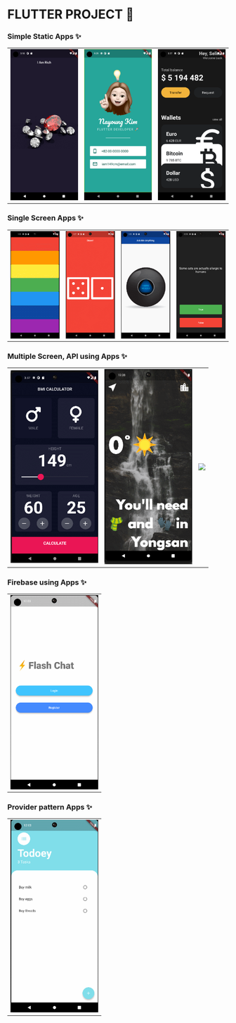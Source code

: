 # FLUTTER PROJECT 🥳

### Simple Static Apps ✨
<table><tr>
<td><img src="https://github.com/iam149cm/flutter/blob/master/img/10_iamrich.png?raw=true" style="width:200px"> 
</td>
<td><img src="https://github.com/iam149cm/flutter/blob/master/img/11_micard.png?raw=true" style="width:200px"> </td> <td><img src="https://github.com/iam149cm/flutter/blob/master/img/02_currency.png?raw=true" style="width:200px"> </td> 

</tr></table>

### Single Screen Apps ✨
<table><tr>
<td><img src="https://github.com/iam149cm/flutter/blob/master/img/14_xylophone.gif?raw=true" style="width:200px"> </td>
<td><img src="https://github.com/iam149cm/flutter/blob/master/img/12_dicee.gif?raw=true" style="width:200px"></td> 
<td><img src="https://github.com/iam149cm/flutter/blob/master/img/13_magicball.gif?raw=true" style="width:200px"></td>
<td><img src="https://github.com/iam149cm/flutter/blob/master/img/15_quizzler.gif?raw=true" style="width:200px"> 
</td>

</tr></table>

### Multiple Screen, API using Apps ✨
<table><tr><td><img src="https://github.com/iam149cm/flutter/blob/master/img/16_bmicalculator.gif?raw=true" style="width:200px"> 
</td>
<td><img src="https://github.com/iam149cm/flutter/blob/master/img/18_clima.gif?raw=true" style="width:200px"> 
</td>
<td><img src="https://github.com/iam149cm/flutter/blob/master/img/05_webtoon.gif?raw=true" style="width:200px"> 
</td>
 </tr></table>

 ### Firebase using Apps ✨
<table><tr><td><img src="https://github.com/iam149cm/flutter/blob/master/img/19_flashchat.gif?raw=true" style="width:200px"> 
</td>
 </tr></table>

### Provider pattern Apps ✨
<table><tr><td><img src="https://github.com/iam149cm/flutter/blob/master/img/20_todoey.gif?raw=true" style="width:200px"> 
</td>
 </tr></table>